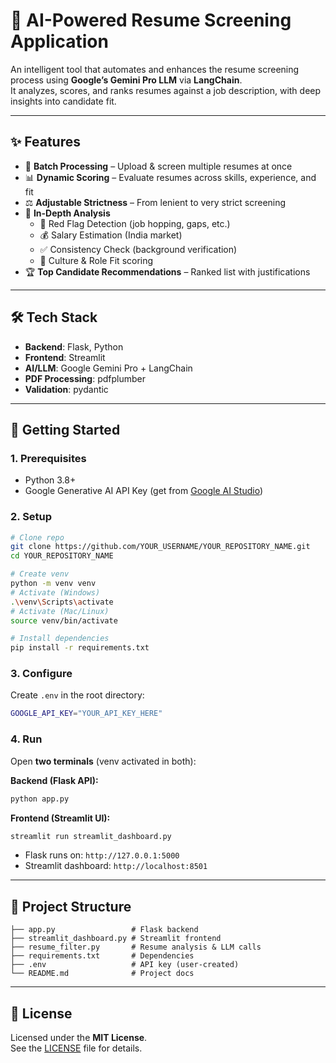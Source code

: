# 🤖 AI-Powered Resume Screening Application

An intelligent tool that automates and enhances the resume screening process using **Google’s Gemini Pro LLM** via **LangChain**.  
It analyzes, scores, and ranks resumes against a job description, with deep insights into candidate fit.

---

## ✨ Features
- 📂 **Batch Processing** – Upload & screen multiple resumes at once  
- 📊 **Dynamic Scoring** – Evaluate resumes across skills, experience, and fit  
- ⚖️ **Adjustable Strictness** – From lenient to very strict screening  
- 🔎 **In-Depth Analysis**  
  - 🚨 Red Flag Detection (job hopping, gaps, etc.)  
  - 💰 Salary Estimation (India market)  
  - ✅ Consistency Check (background verification)  
  - 🎯 Culture & Role Fit scoring  
- 🏆 **Top Candidate Recommendations** – Ranked list with justifications  

---

## 🛠 Tech Stack
- **Backend**: Flask, Python  
- **Frontend**: Streamlit  
- **AI/LLM**: Google Gemini Pro + LangChain  
- **PDF Processing**: pdfplumber  
- **Validation**: pydantic  

---

## 🚀 Getting Started

### 1. Prerequisites
- Python 3.8+  
- Google Generative AI API Key (get from [Google AI Studio](https://makersuite.google.com/))

### 2. Setup
```bash
# Clone repo
git clone https://github.com/YOUR_USERNAME/YOUR_REPOSITORY_NAME.git
cd YOUR_REPOSITORY_NAME

# Create venv
python -m venv venv
# Activate (Windows)
.\venv\Scripts\activate
# Activate (Mac/Linux)
source venv/bin/activate

# Install dependencies
pip install -r requirements.txt
```

### 3. Configure
Create `.env` in the root directory:
```bash
GOOGLE_API_KEY="YOUR_API_KEY_HERE"
```

### 4. Run
Open **two terminals** (venv activated in both):

**Backend (Flask API):**
```bash
python app.py
```

**Frontend (Streamlit UI):**
```bash
streamlit run streamlit_dashboard.py
```

- Flask runs on: `http://127.0.0.1:5000`  
- Streamlit dashboard: `http://localhost:8501`  

---

## 📂 Project Structure
```
├── app.py                 # Flask backend
├── streamlit_dashboard.py # Streamlit frontend
├── resume_filter.py       # Resume analysis & LLM calls
├── requirements.txt       # Dependencies
├── .env                   # API key (user-created)
└── README.md              # Project docs
```

---

## 📜 License
Licensed under the **MIT License**.  
See the [LICENSE](LICENSE) file for details.

